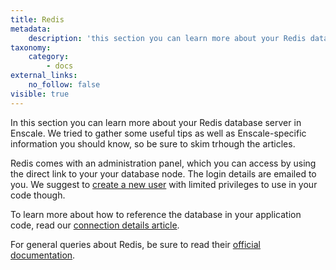 ```yaml
---
title: Redis
metadata:
    description: 'this section you can learn more about your Redis database server in Enscale. We tried to gather some useful tips as well as Enscale-specific information you should know.'
taxonomy:
    category:
        - docs
external_links:
    no_follow: false
visible: true
---
```


In this section you can learn more about your Redis database server in Enscale. We tried to gather some useful tips as well as Enscale-specific information you should know, so be sure to skim trhough the articles.

Redis comes with an administration panel, which you can access by using the direct link to your your database node. The login details are emailed to you. We suggest to [create a new user](https://redis.io/topics/security) with limited privileges to use in your code though.

To learn more about how to reference the database in your application code, read our [connection details article](/database-nodes/redis/connection-details).

For general queries about Redis, be sure to read their [official documentation](https://redis.io/documentation).